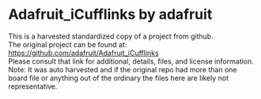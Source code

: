 
# Adafruit_iCufflinks by adafruit  
This is a harvested standardized copy of a project from github.  
The original project can be found at:  
https://github.com/adafruit/Adafruit_iCufflinks  
Please consult that link for additional, details, files, and license information.  
Note: It was auto harvested and if the original repo had more than one board file or anything out of the ordinary the files here are likely not representative.  
    